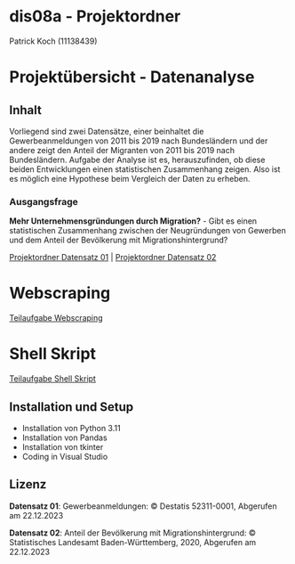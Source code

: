 # dis08a - Projektordner
Patrick Koch (11138439)

# Projektübersicht - Datenanalyse
## Inhalt
Vorliegend sind zwei Datensätze, einer beinhaltet die Gewerbeanmeldungen von 2011 bis 2019 nach Bundesländern und der andere zeigt den Anteil der Migranten von 2011 bis 2019 nach Bundesländern. Aufgabe der Analyse ist es, herauszufinden, ob diese beiden Entwicklungen einen statistischen Zusammenhang zeigen. Also ist es möglich eine Hypothese beim Vergleich der Daten zu erheben.

### Ausgangsfrage
**Mehr Unternehmensgründungen durch Migration?** - Gibt es einen statistischen Zusammenhang zwischen der Neugründungen von Gewerben und dem Anteil der Bevölkerung mit Migrationshintergrund?

[Projektordner Datensatz 01](dataset01) | [Projektordner Datensatz 02](dataset02)

# Webscraping
[Teilaufgabe Webscraping](webscraping)

# Shell Skript
[Teilaufgabe Shell Skript](shellscript)

## Installation und Setup
- Installation von Python 3.11
- Installation von Pandas
- Installation von tkinter
- Coding in Visual Studio

## Lizenz
**Datensatz 01**: Gewerbeanmeldungen: © Destatis 52311-0001, Abgerufen am 22.12.2023

**Datensatz 02**: Anteil der Bevölkerung mit Migrationshintergrund: © Statistisches Landesamt Baden-Württemberg, 2020, Abgerufen am 22.12.2023
